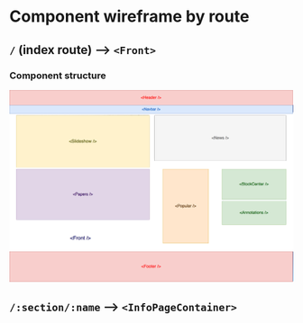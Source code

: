 # Component wireframe by route

## `/` (index route) --> `<Front>`

### Component structure

![homepage components 1](/docs/images/dicty-frontpage-wireframe.png)

## `/:section/:name` --> `<InfoPageContainer>`

